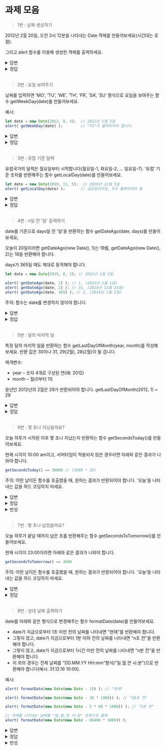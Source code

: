 과제 모음
=============

> 1번 : 날짜 생성하기

2012년 2월 20일, 오전 3시 12분을 나타내는 Date 객체를 만들어보세요(시간대는 로컬).

그리고 alert 함수를 이용해 생성한 객체를 출력하세요.

<details>
<summary>답변</summary>
<div markdown="1">

```javascript
console.log(Date.parse("2012-02-20T03:12"));
```

</div>
</details>

<details>
<summary>정답</summary>
<div markdown="1">

new Date 생성자는 로컬 시간대를 사용하기 때문에 특별히 지정해주지 않아도 됩니다. 주의할 점은 월이 0부터 시작한다는 것입니다.

따라서 2월은 숫자 1을 사용해 만듭니다.

```javascript
//new Date(year, month, date, hour, minute, second, millisecond)
let d1 = new Date(2012, 1, 20, 3, 12);
alert( d1 );
```

</div>
</details>

<br>

> 2번 : 요일 보여주기

날짜를 입력하면 ‘MO’, ‘TU’, ‘WE’, ‘TH’, ‘FR’, ‘SA’, ‘SU’ 형식으로 요일을 보여주는 함수 getWeekDay(date)를 만들어보세요.

예시:

```javascript
let date = new Date(2012, 0, 3);  // 2012년 1월 3일
alert( getWeekDay(date) );        // "TU"가 출력되어야 합니다.
```

<details>
<summary>답변</summary>
<div markdown="1">

```javascript
let date = new Date(2012, 0, 3); // 2012년 1월 3일

console.log(getWeekDay(date)); // "TU"가 출력되어야 합니다.

function getWeekDay(date) {
  let day_array = ["SU", "MO", "TU", "WE", "TH", "FR", "SA"];
  return day_array[date.getDay()];
}
```

</div>
</details>

<details>
<summary>정답</summary>
<div markdown="1">

```javascript
date.getDay() 메서드는 요일을 나타내는 숫자를 반환합니다(일요일부터 시작).

요일이 담긴 배열을 만들고, date.getDay()를 호출해 반환받은 값을 인덱스로 사용하면 원하는 기능을 구현할 수 있습니다.

function getWeekDay(date) {
  let days = ['SU', 'MO', 'TU', 'WE', 'TH', 'FR', 'SA'];

  return days[date.getDay()];
}

let date = new Date(2014, 0, 3); // 2014년 1월 3일
alert( getWeekDay(date) ); // FR
```

</div>
</details>


<br>

> 3번 : 유럽 기준 달력

유럽국가의 달력은 월요일부터 시작합니다(월요일-1, 화요일-2, … 일요일-7). ‘유럽’ 기준 숫자를 반환해주는 함수 getLocalDay(date)를 만들어보세요.

```javascript
let date = new Date(2019, 11, 5);  // 2019년 11월 5일
alert( getLocalDay(date) );       // 금요일이므로, 5가 출력되어야 함
```


<details>
<summary>답변</summary>
<div markdown="1">

```javascript
let date = new Date(2019, 11, 5);

console.log(getLocalDay(date)); // "TU"가 출력되어야 합니다.

function getLocalDay(date) {
  let day = date.getDay();
  return day == 0 ? 7 : day;
}
```

</div>
</details>

<details>
<summary>정답</summary>
<div markdown="1">

```javascript
function getLocalDay(date) {

  let day = date.getDay();

  if (day == 0) { // 일요일(숫자 0)은 유럽에선 7입니다.
    day = 7;
  }

  return day;
}
```

</div>
</details>


<br>

> 4번 : n일 전 '일' 출력하기

date를 기준으로 days일 전 '일’을 반환하는 함수 getDateAgo(date, days)를 만들어보세요,

오늘이 20일이라면 getDateAgo(new Date(), 1)는 19를, getDateAgo(new Date(), 2)는 18을 반환해야 합니다.

days가 365일 때도 제대로 동작해야 합니다.

```javascript
let date = new Date(2015, 0, 2); // 2015년 1월 2일

alert( getDateAgo(date, 1) ); // 1, (2015년 1월 1일)
alert( getDateAgo(date, 2) ); // 31, (2014년 12월 31일)
alert( getDateAgo(date, 365) ); // 2, (2014년 1월 2일)
```
주의: 함수는 date를 변경하지 않아야 합니다.

<details>
<summary>답변</summary>
<div markdown="1">

```javascript
let date = new Date(2019, 11, 5);

console.log(getLocalDay(date)); // "TU"가 출력되어야 합니다.

function getLocalDay(date) {
  let day = date.getDay();
  return day == 0 ? 7 : day;
}
```

</div>
</details>

<details>
<summary>정답</summary>
<div markdown="1">

```javascript
function getLocalDay(date) {

  let day = date.getDay();

  if (day == 0) { // 일요일(숫자 0)은 유럽에선 7입니다.
    day = 7;
  }

  return day;
}
```

</div>
</details>

<br>

> 5번 : 달의 마지막 일

특정 달의 마지막 일을 반환하는 함수 getLastDayOfMonth(year, month)를 작성해보세요. 반환 값은 30이나 31, 29(2월), 28(2월)이 될 겁니다.

매개변수:

* year – 숫자 4개로 구성된 연(예: 2012)
* month – 월(0부터 11)

윤년인 2012년의 2월은 29가 반환되어야 합니다. getLastDayOfMonth(2012, 1) = 29


<details>
<summary>답변</summary>
<div markdown="1">

```javascript
function getLastDayOfMonth(year, month) {
  return new Date(year, month + 1, 0).getDate();
}

console.log(getLastDayOfMonth(2012, 2));
```

</div>
</details>

<details>
<summary>정답</summary>
<div markdown="1">

다음 달을 나타내는 객체를 만들고 day에는 0을 넘겨주면 됩니다.

```javascript
function getLastDayOfMonth(year, month) {
  let date = new Date(year, month + 1, 0);
  return date.getDate();
}

alert( getLastDayOfMonth(2012, 0) ); // 31
alert( getLastDayOfMonth(2012, 1) ); // 29
alert( getLastDayOfMonth(2013, 1) ); // 28
```

new Date의 세 번째 매개변수의 기본값은 1입니다. 그런데 어떤 숫자를 넘겨줘도 자바스크립트는 이를 자동 조정해줍니다. 0을 넘기면 '첫 번째 일의 1일 전’을 의미하게 됩니다. 이는 '이전 달의 마지막 일’과 동일합니다.

</div>
</details>

<br>

> 6번 : 몇 초나 지났을까요?

오늘 하루가 시작된 이후 몇 초나 지났는지 반환하는 함수 getSecondsToday()를 만들어보세요.

현재 시각이 10:00 am이고, 서머타임이 적용되지 않은 경우라면 아래와 같은 결과가 나와야 합니다.

```javascript
getSecondsToday() == 36000 // (3600 * 10)
```

주의: 어떤 날이든 함수를 호출했을 때, 원하는 결과가 반환되어야 합니다. '오늘’을 나타내는 값을 하드 코딩하지 마세요.

<details>
<summary>답변</summary>
<div markdown="1">

현재시간에서 현재의 자정시간을 mm초단위로 빼준 다음 초단위로 변환시켜준다.

```javascript
function getSecondsToday() {
  return (Date.now() - new Date().setHours(0, 0, 0)) / 1000;
}

console.log(getSecondsToday());
```

</div>
</details>

<details>
<summary>정답</summary>
<div markdown="1">

경과 초를 알려면 오늘 00시 00분 00초를 나타내는 Date 객체를 만들고, '지금’을 나타내는 객체에서 이 객체를 빼야 합니다.

차이는 밀리초 기준이기 때문에 1000을 나눠 초로 변경해야 합니다.

```javascript
function getSecondsToday() {
  let now = new Date();

  // 현재 년, 월, 일을 나타내는 객체를 생성
  let today = new Date(now.getFullYear(), now.getMonth(), now.getDate());

  let diff = now - today; // 차이(ms)
  return Math.round(diff / 1000); // 초로 변환
}

alert( getSecondsToday() );
```

경과 시간, 분, 초를 초로 변환하는 것도 방법이 될 수 있습니다.

```javascript
function getSecondsToday() {
  let d = new Date();
  return d.getHours() * 3600 + d.getMinutes() * 60 + d.getSeconds();
}

alert( getSecondsToday() );
```

</div>
</details>

<details>
<summary>반성</summary>
<div markdown="1">

```javascript
 let d = new Date();
 d.getHours() * 3600 + d.getMinutes() * 60 + d.getSeconds();
```
이렇게 현재시간에서 분해해서 계산할 생각은 못했다 
생각의 범위를 넓히자!

</div>
</details>


<br>

> 7번 : 몇 초나 남았을까요?

오늘 하루가 끝날 때까지 남은 초를 반환해주는 함수 getSecondsToTomorrow()를 만들어보세요.

현재 시각이 23:00이라면 아래와 같은 결과가 나와야 합니다.

```javascript
getSecondsToTomorrow() == 3600
```

주의: 어떤 날이든 함수를 호출했을 때, 원하는 결과가 반환되어야 합니다. '오늘’을 나타내는 값을 하드 코딩하지 마세요.

<details>
<summary>답변</summary>
<div markdown="1">

약간 정석 느낌으로 

```javascript
function getSecondsToTomorrow() {
  let date = new Date();
  let tomorrow = new Date(
    date.getFullYear(),
    date.getMonth(),
    date.getDate() + 1
  );
  return (tomorrow - date) / 1000;
}

console.log(getSecondsToTomorrow());
```

같은 의미긴 하다
```javascript
function getSecondsToTomorrow() {
  let date = new Date();
  date.setDate(date.getDate() + 1);
  date.setHours(0, 0, 0);
  return (date - Date.now()) / 1000;
}

console.log(getSecondsToTomorrow());
```

</div>
</details>

<details>
<summary>정답</summary>
<div markdown="1">

오늘 하루가 끝날 때까지 남은 밀리초를 구하려면 '내일 00시 00분 00초’에서 현재 날짜를 빼면 됩니다.

내일을 나타내는 객체를 먼저 만들고, 이후 작업을 하면 됩니다.

```javascript
function getSecondsToTomorrow() {
  let now = new Date();

  // 내일 날짜
  let tomorrow = new Date(now.getFullYear(), now.getMonth(), now.getDate()+1);

  let diff = tomorrow - now; // 차이(ms)
  return Math.round(diff / 1000); // 초로 변환
}
```

```javascript
function getSecondsToTomorrow() {
  let now = new Date();
  let hour = now.getHours();
  let minutes = now.getMinutes();
  let seconds = now.getSeconds();
  let totalSecondsToday = (hour * 60 + minutes) * 60 + seconds;
  let totalSecondsInADay = 86400;

  return totalSecondsInADay - totalSecondsToday;
}
```

일광 절약 시간제(Daylight Savings Time, DST)를 실시하는 나라에선 하루가 23시간 혹은 25시간으로 구성될 수 있습니다. 이런 경우는 따로 다뤄야 합니다.

</div>
</details>

<br>

> 8번 : 상대 날짜 출력하기

date를 아래와 같은 형식으로 변경해주는 함수 formatDate(date)를 만들어보세요.

* date가 지금으로부터 1초 미만 전의 날짜를 나타내면 "현재"를 반환해야 합니다.
* 그렇지 않고, date가 지금으로부터 1분 이하 전의 날짜를 나타내면 "n초 전"을 반환해야 합니다.
* 그렇지 않고, date가 지금으로부터 1시간 미만 전의 날짜를 나타내면 "n분 전"을 반환해야 합니다.
* 이 외의 경우는 전체 날짜를 "DD.MM.YY HH:mm"형식("일.월.연 시:분")으로 반환해야 합니다(예시: 31.12.16 10:00).

예시:

```javascript
alert( formatDate(new Date(new Date - 1)) ); // "현재"

alert( formatDate(new Date(new Date - 30 * 1000)) ); // "30초 전"

alert( formatDate(new Date(new Date - 5 * 60 * 1000)) ); // "5분 전"

// 어제를 나타내는 날짜를 "일.월.연 시:분" 포맷으로 출력
alert( formatDate(new Date(new Date - 86400 * 1000)) );
```

<details>
<summary>답변</summary>
<div markdown="1">

```javascript
console.log(formatDate(new Date(new Date() - 1))); // "현재"

console.log(formatDate(new Date(new Date() - 30 * 1000))); // "30초 전"

console.log(formatDate(new Date(new Date() - 5 * 60 * 1000))); // "5분 전"

// 어제를 나타내는 날짜를 "일.월.연 시:분" 포맷으로 출력
console.log(formatDate(new Date(new Date() - 86400 * 1000)));

function formatDate(date) {
  let msg = "";

  let sub = Date.now() - date;

  if (sub < 1000) {
    msg = "현재";
  } else if (sub < 60 * 1000) {
    msg = sub / 1000 + "초 전";
  } else if (sub < 60 * 60 * 1000) {
    msg = sub / 60 / 1000 + "분 전";
  } else {
    msg = `${date.getDate()}.${date.getMonth() + 1}.${String(date.getYear()).slice(-2)} ${date.getHours()}:${date.getMinutes()}`;
  }

  return msg;
}
```

</div>
</details>

<details>
<summary>정답</summary>
<div markdown="1">

현재와 date의 차이를 알려면 빼야 합니다.

```javascript
function formatDate(date) {
  let diff = new Date() - date; // 차이(ms)

  if (diff < 1000) { // 차이가 1초 미만이라면
    return '현재';
  }

  let sec = Math.floor(diff / 1000); // 차이를 초로 변환

  if (sec < 60) {
    return sec + '초 전';
  }

  let min = Math.floor(diff / 60000); // 차이를 분으로 변환
  if (min < 60) {
    return min + '분 전';
  }

  // 날짜의 포맷을 변경
  // 일, 월, 시, 분이 숫자 하나로 구성되어있는 경우, 앞에 0을 추가해줌
  let d = date;
  d = [
    '0' + d.getDate(),
    '0' + (d.getMonth() + 1),
    '' + d.getFullYear(),
    '0' + d.getHours(),
    '0' + d.getMinutes()
  ].map(component => component.slice(-2)); // 모든 컴포넌트의 마지막 숫자 2개를 가져옴

  // 컴포넌트를 조합
  return d.slice(0, 3).join('.') + ' ' + d.slice(3).join(':');
}

alert( formatDate(new Date(new Date - 1)) ); // "현재"

alert( formatDate(new Date(new Date - 30 * 1000)) ); // "30초 전"

alert( formatDate(new Date(new Date - 5 * 60 * 1000)) ); // "5분 전"

// 어제의 날짜를 31.12.2016 20:00 형태로 출력
alert( formatDate(new Date(new Date - 86400 * 1000)) );
```

다른 방법:

```javascript
function formatDate(date) {
  let dayOfMonth = date.getDate();
  let month = date.getMonth() + 1;
  let year = date.getFullYear();
  let hour = date.getHours();
  let minutes = date.getMinutes();
  let diffMs = new Date() - date;
  let diffSec = Math.round(diffMs / 1000);
  let diffMin = diffSec / 60;
  let diffHour = diffMin / 60;

  // formatting
  year = year.toString().slice(-2);
  month = month < 10 ? '0' + month : month;
  dayOfMonth = dayOfMonth < 10 ? '0' + dayOfMonth : dayOfMonth;
  hour = hour < 10 ? '0' + hour : hour;
  minutes = minutes < 10 ? '0' + minutes : minutes;

  if (diffSec < 1) {
    return 'right now';
  } else if (diffMin < 1) {
    return `${diffSec} sec. ago`
  } else if (diffHour < 1) {
    return `${diffMin} min. ago`
  } else {
    return `${dayOfMonth}.${month}.${year} ${hour}:${minutes}`
  }
}
```

</div>
</details>

<details>
<summary>반성</summary>
<div markdown="1">

```
어제를 나타내는 날짜를 "일.월.연 시:분" 포맷으로 출력
```

라고 했는데 이게 무조건 2자리를 맞춰야 하는 거였다 

```javascript
// 날짜의 포맷을 변경
  // 일, 월, 시, 분이 숫자 하나로 구성되어있는 경우, 앞에 0을 추가해줌
  let d = date;
  d = [
    '0' + d.getDate(),
    '0' + (d.getMonth() + 1),
    '' + d.getFullYear(),
    '0' + d.getHours(),
    '0' + d.getMinutes()
  ].map(component => component.slice(-2)); // 모든 컴포넌트의 마지막 숫자 2개를 가져옴

  // 컴포넌트를 조합
  d.slice(0, 3).join('.') + ' ' + d.slice(3).join(':');
```
이렇게 처리하는 방식은 생각해본 적이 없다.
참고해둬야겠다.

</div>
</details>
